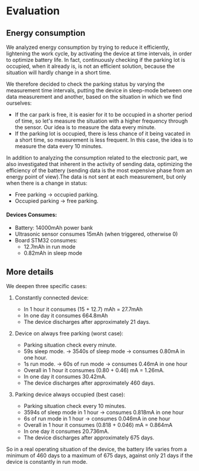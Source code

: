 # Evaluation

## Energy consumption

We analyzed energy consumption by trying to reduce it efficiently, lightening the work cycle, by activating the device at time intervals, in order to optimize battery life.
In fact, continuously checking if the parking lot is occupied, when it already is, is not an efficient solution, because  the situation will hardly change in a short time.

We therefore decided to check the parking status by varying the measurement time intervals, putting the device in sleep-mode between one data measurement and another, based on the situation in which we find ourselves:
- If the car park is free, it is easier for it to be occupied in a shorter period of time, so let's measure the situation with a higher frequency                             through the sensor.
  Our idea is to measure the data every minute.
- If the parking lot is occupied, there is less chance of it being vacated in a short time, so measurement is less frequent.
In this case, the idea is to measure the data every 10 minutes.

In addition to analyzing the consumption related to the  electronic part, we also investigated that inherent in the activity of sending data, optimizing the efficiency of the battery (sending data is the most expensive phase from an energy point of view).The data is not sent at each measurement, but only when there is a change in status:
- Free parking -> occupied parking.
- Occupied parking -> free parking.
#### Devices Consumes:
- Battery: 14000mAh power bank
- Ultrasonic sensor consumes 15mAh (when triggered, otherwise 0)
- Board STM32 consumes:
    - 12.7mAh in run mode
    - 0.82mAh in sleep mode

## More details

We deepen three specific cases:

1) Constantly connected device:
   - In 1 hour it consumes (15 + 12.7) mAh = 27.7mAh
   - In one day it consumes 664.8mAh
   - The device discharges after approximately 21 days.

2) Device on always free parking (worst case):
   - Parking situation check every minute.
   - 59s sleep mode. -> 3540s of sleep mode -> consumes 0.80mA in one hour.
   - 1s run mode. -> 60s of run mode -> consumes 0.46mA in one hour
   - Overall in 1 hour it consumes (0.80 + 0.46) mA = 1.26mA.
   - In one day it consumes 30.42mA.
   - The device discharges after approximately 460 days.

3) Parking device always occupied (best case):
   - Parking situation check every 10 minutes.
   - 3594s of sleep mode in 1 hour -> consumes 0.818mA in one hour
   - 6s of run mode in 1 hour -> consumes 0.046mA in one hour
   - Overall in 1 hour it consumes (0.818 + 0.046) mA = 0.864mA
   - In one day it consumes 20.736mA.
   - The device discharges after approximately 675 days.

So in a real operating situation of the device, the battery life varies from a minimum of 460 days to a maximum of 675 days, against only 21 days if the device is constantly in run mode.





